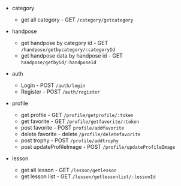 - category
  - get all category - GET `/category/getcategory`
- handpose
  - get handpose by category id - GET `/handpose/getbycategory/:categoryId`
  - get handpose data by handpose id - GET `handpose/getbyid/:handposeId`
- auth
  - Login - POST `/auth/login`
  - Register - POST `/auth/register`
- profile
  - get profile - GET `/profile/getprofile/:token`
  - get favorite - GET `/profile/getfavorite/:token`
  - post favorite - POST `profile/addfavorite`
  - delete favorite - delete `/profile/deletefavorite`
  - post trophy - POST `/profile/addtrophy`
  - post updateProfileImage - POST `/profile/updateProfileImage`
  
- lesson
  - get all lesson - GET `/lesson/getlesson`
  - get lesson list - GET `/lesson/getlessonlist/:lessonId`